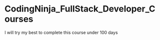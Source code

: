 # CodingNinja_FullStack_Developer_Courses
 I will try my best to complete this course under 100 days
